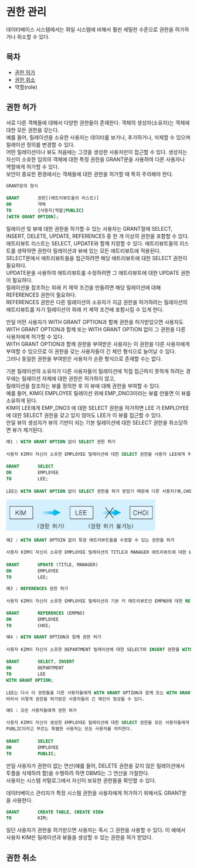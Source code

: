 # 권한 관리

데이터베이스 시스템에서는 화일 시스템에 비해서 훨씬 세밀한 수준으로 권한을 허가하거나 취소할 수 있다.



## 목차

- [권한 허가](#권한-허가)
- [권한 취소](#권한-취소)
- 역할(role)



## 권한 허가

서로 다른 객체들에 대해서 다양한 권한들이 존재한다. 객체의 생성자(소유자)는 객체에 대한 모든 권한을 갖는다.  
예를 들어, 릴레이션을 소유한 사용자는 데이터를 보거나, 추가하거나, 삭제할 수 있으며 릴레이션 정의를 변경할 수 있다.  
어떤 릴레이션이나 뷰도 처음에는 그것을 생성한 사용자만이 접근할 수 있다. 생성자는 자신이 소유한 임의의 객체에 대한 특정 권한을 GRANT문을 사용하여 다른 사용자나 역할에게 허가할 수 있다.  
보안이 중요한 환경에서는 객체들에 대한 권한을 허가할 때 특히 주의해야 한다.

```sql
GRANT문의 형식

GRANT		권한[(애트리뷰트들의 리스트)]
ON		    객체
TO          {사용자|역할|PUBLIC}
[WITH GRANT OPTION];
```

릴레이션 및 뷰에 대한 권한을 허가할 수 있는 사용자는 GRANT절에 SELECT, INSERT, DELETE, UPDATE, REFERENCES 중 한 개 이상의 권한을 포함할 수 있다.  
애트리뷰트 리스트는 SELECT, UPDATE와 함께 지정할 수 있다. 애트리뷰트들의 리스트를 생략하면 권한이 릴레이션과 뷰에 있는 모든 애트리뷰트에 적용된다.  
SELECT문에서 애트리뷰트들을 접근하려면 해당 애트리뷰트에 대한 SELECT 권한이 필요하다.  
UPDATE문을 사용하여 애트리뷰트를 수정하려면 그 애트리뷰트에 대한 UPDATE 권한이 필요하다.  
릴레이션을 참조하는 외래 키 제약 조건을 만들려면 해당 릴레이션에 대해 REFERENCES 권한이 필요하다.  
REFERENCES 권한은 다른 릴레이션의 소유자가 지금 권한을 허가하려는 릴레이션의 애트리뷰트를 자기 릴레이션의 외래 키 제약 조건에 포함시킬 수 있게 한다.

만일 어떤 사용자가 WITH GRANT OPTION과 함께 권한을 허가받았으면 사용자도 WITH GRANT OPTION과 함께 또는 WITH GRANT OPTION 없이 그 권한을 다른 사용자에게 허가할 수 있다.  
WITH GRANT OPTION과 함께 권한을 부여받은 사용자는 이 권한을 다른 사용자에게 부여할 수 있으므로 이 권한을 갖는 사용자들이 긴 체인 형식으로 늘어날 수 있다.  
그러나 동일한 권한을 부여받은 사용자가 순환 형식으로 존재할 수는 없다.

기본 릴레이션의 소유자가 다른 사용자들이 릴레이션에 직접 접근하지 못하게 하려는 경우에는 릴레이션 자체에 대한 권한은 허가하지 않고,  
릴레이션을 참조하는 뷰를 정의한 후 이 뷰에 대해 권한을 부여할 수 있다.  
예를 들어, KIM이 EMPLOYEE 릴레이션 위에 EMP_DNO3이라는 뷰를 만들면 이 뷰를 소유하게 된다.  
KIM이 LEE에게 EMP_DNO3 에 대한 SELECT 권한을 허가하면 LEE 가 EMPLOYEE 에 대한 SELECT 권한을 갖고 있지 않아도 LEE가 이 뷰를 접근할 수 있다.  
만일 뷰의 생성자가 뷰의 기반이 되는 기본 릴레이션에 대한 SELECT 권한을 취소당하면 뷰가 제거된다.

```sql
예1 : WITH GRANT OPTION 없이 SELECT 권한 허가

사용자 KIM이 자신이 소유한 EMPLOYEE 릴레이션에 대한 SELECT 권한을 사용자 LEE에게 허가한다.

GRANT   	SELECT
ON      	EMPLOYEE
TO      	LEE;

LEE는 WITH GRANT OPTION 없이 SELECT 권한을 허가 받았기 때문에 다른 사용자(예,CHOI)에게 권한을 다시 허가할 수 없다.
```

![](./image/10-2/ex1.jpg)



```sql
예2 : WITH GRANT OPTOIN 없이 특정 애트리뷰트들을 수정할 수 있는 권한을 허가

사용자 KIM이 자신이 소유한 EMPLOYEE 릴레이션의 TITLE과 MANAGER 애트리뷰트에 대한 UPDATE 권한을 사용자 LEE에게 허가한다.

GRANT		UPDATE (TITLE, MANAGER)
ON			EMPLOYEE
TO			LEE;
```



```sql
예3 : REFERENCES 권한 허가

사용자 KIM이 자신이 소유한 EMPLOYEE 릴레이션의 기본 키 애트리뷰트인 EMPNO에 대한 REFERENCES 권한을 사용자 CHOI에게 허가한다.

GRANT		REFERENCES (EMPNO)
ON			EMPLOYEE
TO			CHOI;
```



```sql
예4 : WITH GRANT OPTION과 함께 권한 허가

사용자 KIM이 자신이 소유한 DEPARTMENT 릴레이션에 대한 SELECT와 INSERT 권한을 WITH GRANT OPTION과 함께 사용자 LEE에게 허가한다.

GRANT		SELECT, INSERT
ON			DEPARTMENT
TO			LEE
WITH GRANT OPTION;

LEE는 다시 이 권한들을 다른 사용자들에게 WITH GRANT OPTION과 함께 또는 WITH GRANT OPTION 없이 허가할 수 있다.
따라서 이렇게 권한을 허가받은 사용자들의 긴 체인이 형성될 수 있다.
```



```sql
예5 : 모든 사용자들에게 권한 허가

사용자 KIM이 자신이 생성한 EMPLOYEE 릴레이션에 대한 SELECT 권한을 모든 사용자들에게 허가한다.
PUBLIC이라고 부르는 특별한 사용자는 모든 사용자를 의미한다.

GRANT		SELECT
ON			EMPLOYEE
TO			PUBLIC;
```



만일 사용자가 권한이 없는 연산(예를 들어, DELETE 권한을 갖지 않은 릴레이션에서 투플을 삭제하려 함)을 수행하려 하면 DBMS는 그 연산을 거절한다.  
사용자는 시스템 카탈로그에서 자신이 보유한 권한들을 확인할 수 있다.

데이터베이스 관리자가 특정 시스템 권한을 사용자에게 허가하기 위해서도 GRANT문을 사용한다.

```sql
GRANT		CREATE TABLE, CREATE VIEW
TO			KIM;
```

일단 사용자가 권한을 허가받으면 사용자는 즉시 그 권한을 사용할 수 있다. 이 예에서 사용자 KIM은 릴레이션과 뷰들을 생성할 수 있는 권한을 허가 받았다.



## 권한 취소

